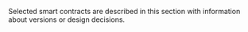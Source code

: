 Selected smart contracts are described in this section with information about versions or design decisions.
